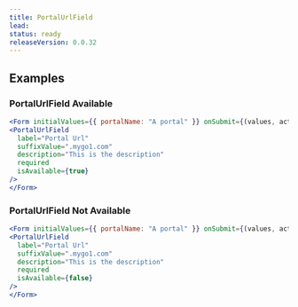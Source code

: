 ```yaml
---
title: PortalUrlField
lead: 
status: ready
releaseVersion: 0.0.32
---
```


## Examples

### PortalUrlField Available
```.jsx
<Form initialValues={{ portalName: "A portal" }} onSubmit={(values, actions) => actions.submit()}>
<PortalUrlField
  label="Portal Url"
  suffixValue=".mygo1.com"  
  description="This is the description"
  required
  isAvailable={true}
/>
</Form>
```

### PortalUrlField Not Available
```.jsx
<Form initialValues={{ portalName: "A portal" }} onSubmit={(values, actions) => actions.submit()}>
<PortalUrlField
  label="Portal Url"
  suffixValue=".mygo1.com"  
  description="This is the description"
  required
  isAvailable={false}
/>
</Form>
```